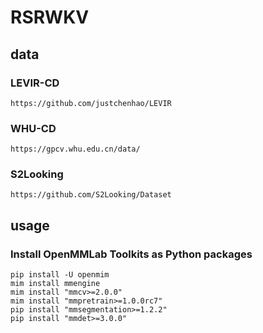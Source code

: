 # RSRWKV
## data
### LEVIR-CD
    https://github.com/justchenhao/LEVIR
### WHU-CD
    https://gpcv.whu.edu.cn/data/
### S2Looking
    https://github.com/S2Looking/Dataset

## usage
### Install OpenMMLab Toolkits as Python packages
    pip install -U openmim
    mim install mmengine
    mim install "mmcv>=2.0.0"
    mim install "mmpretrain>=1.0.0rc7"
    pip install "mmsegmentation>=1.2.2"
    pip install "mmdet>=3.0.0"

